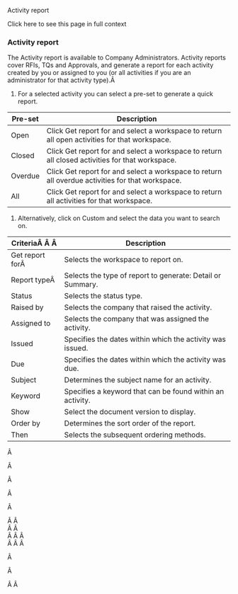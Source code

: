 Activity report

Click here to see this page in full context

###  Activity report

The Activity report is available to Company Administrators. Activity reports
cover RFIs, TQs and Approvals, and generate a report for each activity created
by you or assigned to you (or all activities if you are an administrator for
that activity type).Â

  1. For a selected activity you can select a pre-set to generate a quick report. 

Pre-set  |  Description   
---|---  
Open  |  Click Get report for and select a workspace to return all open activities for that workspace.   
Closed  |  Click Get report for and select a workspace to return all closed activities for that workspace.   
Overdue  |  Click Get report for and select a workspace to return all overdue activities for that workspace.   
All  |  Click Get report for and select a workspace to return all activities for that workspace.   
  
  

  1. Alternatively, click on Custom and select the data you want to search on. 

CriteriaÂ Â Â  |  Description   
---|---  
Get report forÂ  |  Selects the workspace to report on.   
Report typeÂ  |  Selects the type of report to generate: Detail or Summary.   
Status  |  Selects the status type.   
Raised by  |  Selects the company that raised the activity.   
Assigned to  |  Selects the company that was assigned the activity.   
Issued  |  Specifies the dates within which the activity was issued.   
Due  |  Specifies the dates within which the activity was due.   
Subject  |  Determines the subject name for an activity.   
Keyword  |  Specifies a keyword that can be found within an activity.   
Show  |  Select the document version to display.   
Order by  |  Determines the sort order of the report.   
Then  |  Selects the subsequent ordering methods.   
  
Â

Â

Â

Â

Â

  
Â Â  
Â Â  
Â Â Â  
Â Â Â

Â

Â

Â Â

